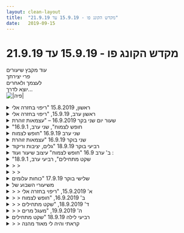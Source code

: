 ```yaml
---
layout: clean-layout
title:  "מקדש הקונג פו - 15.9.19 עד 21.9.19"
date:   2019-09-15
---
```

# מקדש הקונג פו - 15.9.19 עד 21.9.19 
עוד מקבץ שיעורים<br> פרי יצירתך<br> לעצמך ולאחרים<br> יוצא לדרך...<br> <img src="http://www.timg.co.il/tapuzForum/images/Emo230.gif" alt="|פיה|">

<details>
                    <summary>ראשון, 15.8.2019 "ריפוי בחזרה אלי</summary>
                    הגעתי בסביבות 17:00 לנקודת מפגש, שם עשיתי סדרה של עבודות פנימיות עדינות. אחרי כשקרן הגיעה הנחנתי אותנו לדמיין את עצמנו ברמה משופרת בלחימה, ואז שינינו מיקום לגשר עם העצים הגדולים לצדדיו. שם עבדנו על חיזוק להבים, ומשם עברנו לעבודה עדינה על חבטות ותגובות להן. <br> <br> לאחר מכן הנחתי אותנו למקד את תשומת הלב בסביבה החיצונית בדגש על דברים שגורמים לנו להנאה, תוך כדי זה שינינו מיקום לאחת מנקודות הישיבה שליד הגינה השקועה, שם עשינו עבודה פנימית של התבוננות במחשבות ואחרי זה שיחקנו איקס עיגול בדימיון. <br> <br> מכאן עברתי להדרכה שהיתה מיועדת לקרן, אבל רוב הזמן עברתי אותה יחד איתה כחלק מהאסטרטגיה של ההדרכה. התחלנו מלהתבונן על ולחקור את התפיסה שלנו את כיכר הבימה. התמקדנו בנפרד בשלושה מרכיבים שדרכם בנינו את התפיסה הזאת, החוויה האישית, מידע חיצוני שקיבלנו, והחשיבה וההבנה שלנו שגם מעבדים את החוויה והמידע וגם יכולים להשלים את החסר. אחר כך נתנו אחד לשניה שאלות שמאתגרות את התפיסה הזאת (כמו איפה המדרגות הכי קרובות?) אחר כך עברנו את אותו תהליך מול התפיסה שלנו את כל תל אביב (מה הדרך הכי קצרה מכאן לים?), ישראל (מה הקו הישר הכי קצר מאיתנו למחוץ לגבולות הרשמיים של ישראל?) כדור הארץ (אם נחפור בור עד שנצא מהצד השני, לאן נגיע?) ומערכת השמש (איפה השמש תהיה ביחס אלינו בדיוק באמצע הלילה?).<br> <br> אחר כך נתתי לנו קצת זמן של עבודה חופשית באזור (שאני ניצלתי בעיקר בשביל ללכת לשירותים ולהבין איך אני רוצה להמשיך את השיעור, ושנראה שקרן ניצלה בעיקר לעבודה פנימית), ואחריה התמקמנו בתוך הגינה השקועה וביקשתי מקרן לבחור חבטה ידנית שהיא רוצה ללמוד או לשתפר בה (אגרוף ישר) ואז קידמתי אותה בה וביכולת להתגוננן ממנה. לאחר מכן סיימתי לנו את השיעור.
                  </details><details>
                    <summary>ראשון ערב, 15.9.19, "ריפוי בחזרה אלי</summary>
                    מ-19:40, עם בועז, יניב וריב:<br> הקשבה למרחב הספוג אור. שיתופים לפי סבב בדברים מתוך העבודה. הרגשתי שאני לא כל כך מצליח בזה, לעתים גם לא מצאתי מה להגיד בנושא.<br> לראות את ארבעתנו כיצור אורגני אחד. תוך כדי - שיתופים כנ&quot;ל.<br> בהמשך הרחבנו את זה לכל הסביבה הקרובה - העמודים, הריצפה, האנשים שעוברים, הצמחייה... הכל חלק מאותו יצור.<br> &quot;אני מרחב של שקט&quot; - להרגיש זאת, תוך התנסות בלהגיד את המשפט.<br> המשכנו עם זה בעמידה במעגל תוך תנועות מעגליות של האגן. כולל אפשרות לשחק עם התנועה, לשנות, לחקור...<br> התבקשנו לאפשר (כולל בדיאבד) זרימה של ריפוי בכל תרגיל שעושים. (או משהו דומה לזה)<br> התנסינו בתנועה סיבובית איטית של ארבעתנו סביב מרכז המעגל.<br> תרגול פורמות - עבדתי בעיקר על &quot;אגרוף ארוך&quot; הראשונה - וידאתי שזוכר, והתחלתי ללטש.<br> גמישות, תוך שימת לב לדמיונות מגבילים.<br> ביקשנו (יניב, ריב ואני) מבועז שיקדם אותנו בניהול זמן (?), לפי סבב.<br> ביקשנו (אני, בועז וריב) מיניב שיקדם אותנו בהגשמה.<br> עבדנו עם אנשים מסוימים - לדמיין שהם בטוב, שנעים להם והם נעימים לסביבתם, שכלום לא יושב עליהם ומעיק.<br> בדומה לכך עם עצמנו ביומיום. ועם עצמנו באותו רגע.<br> נגענו בשבוע שלנו ברכות, בימים הקרובים, בלילות...<br> סיימנו אולי ב-22:05.<br>
                  </details><details>
                    <summary>שעור יום שני בקר 16.9.2019 – "עצמאות זוהרת</summary>
                    היום בן פתח בפנינו שער חדש ודיבר איתנו על כיצד למנוע מצב בו עצם נוכחות של המנחה החיצוני מפריעה לנו לשדרג את השיעור שלנו. הבנתי על מה הוא מדבר והרגשתי שבהדרגה הגעתי לתובנות חדשות.<br> <br>
                  </details><details>
                    <summary>"חופש לצמוח", שני ערב, 16.9.1</summary>
                    הגעה: 19:20<br> היה נחמד לעשות כל מיני תנועות שחיברו אותי לגוף והרגיעו אותי.<br> <br> הליכה עם מיכל, ריב ואסא, ואז שיר מצטרפת.<br> <br> אני ריב ואסא. תחושה טובה. קצת כאילו הם מטעינים אותי באנרגיה.<br> <br> 21:15 סיום רשמי.<br> <br> היינו בדשא מזרחית להילטון.
                  </details><details>
                    <summary>שני ערב 16.9.19 "חופש לצמוח</summary>
                    שיעור נהדר שהחל עבורי בשעה 18:50 לערך והסתיים בסביבות 22:00<br> השתתפו בו מלבדי גם מיכל, ריבּ, ישי ושיר<br> <br> -התחלה-<br> הגעתי בערך בעשרה לשבע והתמקמתי במקום כיפי בכיכר. התחלתי להתאמן בשמחה ובהנאה. <br> זמן מה לאחר מכן העברתי את עצמי למקום שבו לאחרונה אנו נאספים לשיעורים והמשכתי שם. <br> העמקתי את הגמישות שלי, את יכולת הניתור שלי, את הבעיטות שלי ואת חבטות היד הפתוחה שלי. <br> בנוסף, ישבתי והעמקתי אל תוך אושרי, בכיף גדול. <br> <br> אחת מההנחיות שליוותה אותי עוד מאימון הבוקר היה משהו שניתן לנסח אותו כ-כל תרגיל הוא לנצח. או כל רגע הוא לנצח. או כל שיעור הוא לנצח. זה היה מעולה.<br> <br> תרגיל אחד שעשיתי שמסומן אצלי כרגע יותר מהשאר הוא ניתורים ממצב כריעה (&quot;ישיבה הודית&quot; כזו) למצב כריעה במקומות שונים. הדבר הגביר את יכולות הניתור שלי. ובתגובה לשאלה של ישי אם אני כבר יכול לעלות על מעקה העץ של חצי הסהר בניתור בשני רגליים, ניסיתי והצלחתי. כיף. <br> <br> בשלב מסויים מיכל הגיעה ושוחחנו על כל מיני דברים. שיחה שהייתה לה משמעות כלשהי עבורי שאינני לגמרי מבין, אך חשובה. <br> <br> בנקודה מסויימת מיכל אספה אותנו. <br> <br> <br> -חלק משותף-<br> הלכנו בזוגות אל הדשא שליד קרלטון. מיכל ואני וישי וריבּ. בדרך שיר הצטרפה אלי ואל מיכל. <br> תרגלנו תשומת לב לדברים שעוברים בנו, יכולת הכלה ועבודה איתם ועוד. <br> <br> מעט לאחר שהגענו, אני עברתי לעבוד עם ישי ועם ריבּ. היתה לנו סדרת תרגילים עמוקה ומשמעותית בנושא הגוף הקטן והגוף הגדול. בכל רגע נתון, מה שאני נתון בו הוא חלק ממי שאני. או שאני חלק ממנו. או שאנחנו דבר אחד. ניתן לדמיין שאפשר להרגיש את הגוף הגדול באותה אינטימיות שבה מרגישים את הגוף הקטן. ניתן להגדיר גופים גדולים חלקיים: השלישיה הזו שאנו עובדים בה. גן העצמאות. האנושות. כדור הארץ. החלל. עבודה עם המשפט אני כדור הארץ חווה את זה עכשיו. וניתן לשנות גם את האובייקט. מבט בעננים ולמידה מחוסר הדחיפות המוחלט שיש בתנועתם. <br> <br> בשלב מסויים מיכל הכריזה שמעכשיו כל אחד עובד איך שהוא רוצה עד תום שיעורו. <br> <br> לאחר שהסתיים סבב העבודה הזה - באיזהשהו רגע שיר הצטרפה אלינו - עברתי אני לעבוד שוב עם מיכל. בעיקר בסביבה של שיחה חופשית. למעשה המשכנו את סביבת העבודה שלנו מלפני האיסוף. <br> <br> אושר ועושר<br> תודה!!!
                  </details><details>
                    <summary>שני בוקר 16.9.19 "עצמאות זוהרת</summary>
                    התחלה: בין שש ורבע לשש וחצי<br> מגיע לשיעור ללא הנחיות מקדימות. שיעור עשירי במספר בסדרת השבחת השיעורים שלי. <br> מסמן לעצמי את ההצלחה, הן ביכולת לעקוב אחר התהליך והן ביכולת להיות בקשב לנושאים שהצבתי לעצמי. <br> התמורה בהחלט היתה משתלמת. <br> התחלתי את השיעור בנקודת המפגש בטיפוח הבריאות וההרגשה הטובה שלי בצורה מהנה וחסרת מאמץ.<br> בעת השארת העקבות אני מזהה, שרשמתי התקדמות משמעותית בתחום אמנות הבריאות. בשלב הקודם זו היתה אמנות הכלולה בחמרי הלימוד אך לא הרגשתי מחובר אליה. <br> במצב הנוכחי שלי, אני מבין את הקשר ההדוק שלה למגוון הנושאים. מצליח לזהות מקטעים בו אמנות הבריאות מנהלת חלקים מהשיעורים שלי. <br> אני מקבל טיפים ופיסות רמזים מכל עבר בצורה כמעט חסרת מאמץ. עליתי על השביל. יש בו עוד דרך ארוכה. יופי.<br> בן מגיע במפתיע ומשנה את המיקום שלי ושל אינגריד לנקודת המפגש. <br> יש בי איזה פיזור דעת, מתמקד בקשב לעבודה שלי ומנסה לשמור על קשב לפרטנרית שלי לשיעור.<br> בהמשך, הצטרפות של בן אלינו בגינה. לאחר התבוננות קצרה שיחה משותפת בנושא נוכחות הסייען בשיעור שלנו. <br> האם הנוכחות של הסייען פוגעת ברמת העבודה שלי ברבדים מסוימים? אם כן, האם תפקידו צריך להתמצות באספקה של חומרי הזנה לתהליך הצמיחה וצמצום הנוכחות שלו מעבר לזה?<br> אינגריד מעלה את הנושא של המתנה, אני יכול לחשוב גם על תחושה שאני נבחן או מוערך באופן כלשהו שיוצרת פגיעה בעבודה שלי. עם זאת, זו תגובה שלי למה שקורה כשהתואר ״מורה״ (או כל סמכות אחרת) מגיע. <br> הדמיה של רונה, הדמות הכי מתקדמת ובן כתלמיד ותיק יותר בבית הספר שלנו. <br> מדמיין את השלב שבו הנוכחות הזו לא מעלה או מורידה את רמת העבודה שלי. העובדה שיש לי מספיק שעות של תרגולים עצמאיים, מספקים, מקדמים ומהנים ללא תלות בסייען חיצוני יכולה לתמוך ולסייע לי בזיהוי הנקודה הזו. <br> משחק התגיות המועילות - לבדוק את האפשרות של תיוג דברים. תיוג שמעצים אותי ואותם. <br> להשתעשע בהדבקת תגיות מועילות על דברים (דוגמה - העולם שבחוץ: מגרש משחקים מהנה, הגינה שמסביבי: חלקת גן העדן שארגנתי לעצמי הבוקר)<br> קרב סימונים עדין עם אינגריד, תרגול של ריכוז מהראש. <br> תרגול של הגוף מוביל אני מוּבַל, הופתעתי לגלות רמה חדשה שהסתתרה לה שם. <br> חסרה שם עוד טיפונת עדינות אבל היה שם משהו מאד נחוש ומהיר. <br> המרפק כמסמן גבולות - עבודה עם הנוכחות הזו. <br> חמש החיות: עדין, נשימה, גובה אחיד, עליה וירידה, <br> קידה, סיום שיעור (קצת אחרי תשע)<br>
                  </details><details>
                    <summary>רביעי בוקר 18.9.19 "גלים, יציבות וריקוד</summary>
                    מגיע מאוחר. תרצה ואני. <br> אין הנחיות מיוחדות למעט הימנעות מגינת דובנוב בחצי השעה הקרובה. <br> עייפות וכבדות של מעט שעות שינה. <br> נושאים שעברו במהלך השיעור:<br> תחושת התרוקנות לאחר עבודה אינטנסיבית. תרגול של קבלה מיטיבה שהיה מעורר.<br> התעמקות בתוך האנרגיה שעוברת דרכי, שמגיעה אליי, שמגיעה לאחרים<br> הפרשי תפיסות בין עבודה לבין השגת תוצאות.<br> נתינה, קבלה, הבוקר חוויתי כמה הם קרובות אחת לשניה. <br> היכולת לווסת את הקבלה ואת הנתינה בכל רגע, מתי אני מעניק אנרגיה, מודעות לקבלה של אנרגיה, היכולת להשפיע. <br> סיום השיעור 08:30 לטובת המשך עבודה במהלך היום. <br> מיקומים: ספסלים שונים לאורך המסלול, גינה בשאול המלך, בית קפה בככר רבין. <br>
                  </details><details>
                    <summary>ב' ערב 16.9 "חופש לצמוח" עיצוב שיעור ועוד :</summary>
                    הכותרת המלאה: שיעור שלי ואז התקדמות בעיצוב שיעור, תקשורת, אנרגיה ומתן מרחב עבורה, הנחיות אחד לשני ועבודה חופשית בדשא.<br> <br> עבדתי לפי ההנחיות שקיבלתי מראש <img src="http://www.timg.co.il/tapuzForum/images/Emo23.gif" alt="|לב|"><br> <br> מה שהיה מעניין זה שבצהרים הרגשתי לא משהו וכאבה לי העין וקצת הראש.<br> ואז קרו כל מיני דברים וכל התחושה והמצב שלי התהפך להרגשה נפלאה, עילאית, סופר, עונג, עוצמה, חוזק, כיף, קלילת, אנרגיה.<br> <br> הגעתי לשיעור בזמן, 19:35. הרגשתי מלכה. תחושה טובה.<br> הרגשתי גם יפה ואנרגטית.<br> <br> התמתחתי על המעקה. ממש נהניתי.<br> הגיעו שני צלמים לשם, גבר ואישה, וזה הפריע לי להרפות והייתי מתוחה.<br> עדיין סוחבת את הזיכרון שצלם צילם אותנו בשיעור מדיטציה בשישי האחרון בסנטר.<br> אמרתי לו לא לצלם והוא הוריד את המצלמה המקצועית והלך, אבל הוא הספיק לצלם לפני שאמרתי לו לא.<br> <br> הלכתי משם חזרה להיכן שהאחרים היו :)<br> הייתה לי שיחה טובה עם אסא על האנרגיה המתוקה שבאתי איתה.<br> <br> התחלקנו לזוגות. שיר הצטרפה אלינו בדרך. הנחיות בפינג פונג.<br> הייתי עם אסא, אחר כך שיר הצטרפה אלינו.<br> ריב וישי עבדו ביחד.<br> <br> היה לי נעים ללכת בהילטון ולעבור את ההנחיות ממני ומאחרים.<br> הגענו לדשא של הילטון בצד המזרחי. היה נעים שם.<br> <br> ואז נשארתי עם שיר, ןאסא ריב וישי עבדו ביחד.<br> עבודה חופשית.<br> אהבתי איך אמרתי יצירת איגלו או אולם או הרפתקאה וכולי.<br> מרחב לשיתופים לפני שעוברים לעבודה החופשית.<br> <br> בשלב מסוים נשארתי עם עצמי וכולם התמסרו להנחיה מריב וצחקתי עליהם שזה כמו החלילן מהמלין, כי הם נראו ממש מרותקים ומתמסרים וזה היה נעים באמת לראות את ארבעתם ככה. מאוחדים בדשא ומתמסרים.<br> <br> היו לי דברים שרציתי לעבוד עליהם במחברת.<br> הצלחתי לעבוד קצת עם המטרות ובאמת עלה נושא שקשור אליהן.<br> התבוננתי על מה שעלה<br> נעזרתי באבא אחר כך עם מה שעלה.<br> היתה בי המון אנרגיה שכבר היה לי קשה להכיל אותה ובעזרת השיחה הצלחתי להירגע.<br> <br> ואז נשארנו בסוף רק אני, ריב ושיר והרגשתי שעכשיו אני ממש מצלילה להתרכז. היה שקט באוויר.<br> <br> היה לי שיעור נהדר, תודה <img src="http://www.timg.co.il/tapuzForum/images/Emo39.gif" alt="|פרח|">
                  </details><details>
                    <summary>"שקט מתחילים", רביעי ערב, 18.9.1</summary>
                    כיף במתקנים, נהנה ממאמץ, ואז שימת לב לרעש, לבלאגן, ותנועה מיטיבה. זה בעיקר מה שקרה מ16:40 עד שבן אסף אותי להמשך.<br> <br> טיול ותוך כדי שימת לב לרעש בליווי אמירה של משהו. &quot;היי&quot;, ו&quot;זה לא אני&quot;.<br> <br> אחר כך מנסים להצביע אחד לשני על יופי. ואז שיחה לגבי זה. מהשיחה זכור לי שזה בעצם יותר להפתח ליופי שאני שם לב אליו כבר.<br> <br> אחר כך רואים שהרעש גם היה פה בעבר.<br> <br> טיול רגלי.<br> <br> בעיניים עצומות שם לב לרעש ולשאר הדברים - היה מעניין.<br> <br> סיום רשמי והתחלה של משהו. סביב לפני שבע.<br> <br> קצת כיוף במתקנים.<br> <br> (אם יבוא לי אפרט עוד על דברים שהיו).
                  </details><details>
                    <summary>> > </summary>
                    בן שואל משהו כמו &quot;האם הרעש הזה היה פה גם פעם?&quot;<br> <br> ואנחנו עונים.<br> <br> שמים לב לכך שהוא היה פה, עונים כן.<br> ואז במקום &quot;כן&quot;, עונים &quot;היסטוריה שקרית&quot;.<br> <br> מדובר על רעש שאני מזוהה איתו כעצמי. ושכך היה גם פעם.
                  </details><details>
                    <summary>> > </summary>
                    היו רגעים במהלך הזמן של העיניים העצומות בסוף, שחשתי יותר משוחרר מהרעש ועם יותר תשומת לב. רגעים מעטים וקצרים.
                  </details><details>
                    <summary>שלישי בוקר 17.9.19 "כוחות עלומים</summary>
                    אז מה היה שם?<br> זמני השיעור שלי היו בין 7:30 ו-10:30 לערך<br> והיה בשיעור מלבדי גם ליעוז<br> <br> נתקלתי בשיעור הזה בבעיה קטנה. הבריאה שלי אותו הייתה לא גמישה. צרה מידי. התייחסה רק לאפשרות שאותה קיבלתי בהנחיות במייל. כתוצאה מכך, כשאפשרות זו השתנתה, מצאתי את עצמי קצת אובד דרך בפנים. עקרונית לא הייתה אמורה להיות בעיה. יש לי על מה לעבוד. וכל מה שיצרתי מראש יכול היה לעבור שינוי קטן ולהתאים לי ככה. אבל בכל זאת, אולי בגלל איזה טשטוש כלשהו. אולי בגלל משהו אחר. מצאתי את עצמי קצת מתקשה. <br> <br> מכל מקום המשכתי לעבוד על אמנות התנועה שלי שבימים אלה מקבלת ממני הרבה תשומת לב. ותחושת המצוקה שימשה לי הזדמנות לעבודה על אמן האושר ואמן הלמידה. ניצלתי אותה במידה שהייתה לי אפשרית באותו רגע. <br> <br> ברגע מסויים ליעוז הגיע ועבדנו יחד. <br> עסקנו בין היתר באפקט ההוא של יותר זמן בתוך פרק זמן נתון, ויותר איכות גם. בין היתר באמצעות רפרנס לתרגיל האבן שחזרתי להתאמן עליו לאחרונה (במקור תרגיל כדור הנייר המעוך. זורקים ותופסים. מנסים שזה יחווה כאילו בהילוך איטי). בין היתר באמצעות רפרנס למושג קארמה יוגה שבו נתקלתי לאחרונה ותרגלתי מידי פעם תחת כותרות משתנות (למשל - העשייה הזו היא לנצח).<br> <br> כאמור, השיעור הסתיים בסביבות 10:30. אולי מעט לפני. <br> <br> תודה!!!
                  </details><details>
                    <summary>משיעורי השבוע של</summary>
                    אז כן, נראה שהרגלי הצפייה בטלוויזיה של מדריכי האהוב ממשיכים לעצב את השיעורים שלי. ירד לו כנראה מתחרויות זמר, או אולי פשוט אין כרגע - עכשיו הוא בקטע של קיפוץ על מתקנים. מאוס? נו, לא נורא, מתרגלים - ומותר לי גם להעריך את מזלי היחסי, הרי בבריטניה כבר יש תוכנית שהמשתתפים סוקרים בה אלו את אלו בעירום מלא בסיוע מצלמות וקהל מריע כדי לבחור בחברת איזו ערימת איברי מין יבלו את המשך חייהם, המתקנים הם כנראה הרע במיעוטו. עברנו את כוכב נולד - נעבור גם את זה.
                  </details><details>
                    <summary>> > א' 15.9.2019, "ריפוי בחזרה אלי</summary>
                    על הרמפה בכניסה לגן יעקב, עם בועז, יניב ובעז.<br> מסביבות שש וחצי עד כעשר ועשרה.<br> <br> בתחילת השיעור שוחחתי בטלפון עם אחת המדריכות שלי מבית הספר למודעות, שהתקשרה אלי. הבהרתי לה שאני בשיעור, אבל כעבור רגע הסתבר לי שהשיחה הזאת לגיטימית ונחוצה בשיעור שלי (והיותי בשיעור גם נותנת לה קונטקסט רחב ומשפרת אותה), איפשרתי לה להימשך וזה אכן היה קשור ומועיל מאוד.<br> כשזה הסתיים העברתי את עצמי על הרמפה יותר קרוב לנקודת המפגש, לחברת בועז. יותר מאוחר יניב הגיע, ואז בעז.<br> <br> קיבלתי שלושה רבדי תרגול מקבילים:<br> <b>תרגילים משתנים</b>, ביניהם בין השאר -<br> &nbsp;&nbsp; <img src="http://www.timg.co.il/tapuzForum/images/Emo41.gif" alt="|*|"> המרחב הספוג אור סביבי כמן הרחבה שלי<br> &nbsp;&nbsp; <img src="http://www.timg.co.il/tapuzForum/images/Emo41.gif" alt="|*|"> ארבעתנו יצור אחד; אנחנו והסביבה אחד<br> &nbsp;&nbsp; <img src="http://www.timg.co.il/tapuzForum/images/Emo41.gif" alt="|*|"> הגוף שלי מרחב של שקט; אני מרחב של שקט<br> + <b>סבב שיתופים מתמשך</b><br> היתה עבורי איכות יוצאת דופן בשיתופים האלה, נדמה לי שבעיקר כי הבחנתי באופן רציף בעבודה עצמה ובחלק המשני של השיתופים בתוכה.<br> + ומשלב מסויים (כשהסתבר לי שגם אחרים מודעים, גם בלי שזה נאמר, לריפוי שהשיעור הזה מציע), <b>הנחיה קבועה לאפשר לכוח הריפוי להגיע לכל מקום</b>, בערך.<br> <br> כשמישהו מופעל על ידי התנגדות להסתובבות משותפת במעגל ומרגיש שהתנועה הזאת מתקיפה אותו איכשהו, אפשר לעזור לו בהצבעה על כך שאם יחדל להסתובב, תחדל הסתובבות כל המעגל.<br> <br> כשעברנו לאופני תרגול אחרים הועברנו אליהם לתחושתי על ידי כוח שגדל בתוך השיעור ופרץ ממנו, כאילו מה שהיה עד כה ליבת השיעור חייב להשתנות ולפנות את הדרך, להישאר אולי ככוח עזר, דבר נוסף.<br> בין הדברים שעברנו אליהם היו תרגולים תנועתיים, והפעלתנו בשאלות ותשובות: שלושת הלא-בועזים קיבלו להפעיל את בועז כמן oracle כדי שיעזור להם בניהול היומיום, ואז שלושת הלא-יניבים קיבלו להפעיל את ה-oracle יניב.<br>
                  </details><details>
                    <summary>> > ב' 16.9.2019, "חופש לצמוח</summary>
                    משבע עשרים ומשהו עד כעשר וחצי,<br> עם שיר, ישי, אסא ומיכל.<br> <br> בתחילת השיעור: בילוי מתגמל עם תרגיל שכיניתי <b>הרגליים כמה שיותר זמן באוויר</b>, עם שני מצבי &quot;באוויר&quot; עיקריים: עמידת ידיים (רוב הזמן בהישענות על קיר) ו&quot;ריחוף&quot; מכרית כף רגל אחת לשניה.<br> <br> מיכל אספה אותנו מנקודת המפגש, וקיבלנו לפנגפנג עם מישהו או מישהם בדרך למדשאה ממזרח למלון הילטון. <br> <br> בדרך:<br> התקדמתי לשם עם ישי ועשינו שורת עבודות טובות, ביניהן <br> + <b>איפה תשומת הלב</b>: בסבב, מסבים את תשומת לב שנינו לאן שרוצים<br> + <b>נקישה וחישה</b>: חלק ממעקה הגשר בין כיכר אתרים לגן העצמאות הוא צינור מתכת. אחד נוקש עליו, השני בודק עד לאן הוא יכול לחוש ברטט. הסתבר שעד רחוק להפליא, בדקנו את זה למרחק כששים אחוז מאורך הגשר נדמה לי והרטט ככל הנראה מגיע לכל ארכו בקלות וחזק (ההתנסות הזאת הגבירה את הרגישות שלי לכל מני דברים במהלך השיעור והרבה אחר כך, בין השאר להשפעות ההדדיות בין שני אנשים).<br> <br> שם:<br> ישי ואני המשכנו בהנחייתנו בסבב, ואז אסא הצטרף אלינו. מתישהו ההנחייה החיצונית השתנתה למשהו כמו יצירת מרחב של כל אחד לעצמו כרצונו בסביבה הזאת, עם או בלי שיתוף פעולה עם אחרים, עד תום השיעור שלו.<br> סבב ההנחייה נמשך גם בציוותים נוספים: הייתי גם עם ישי אסא ושיר, עם אסא ושיר, ואז עם שיר עד תום השיעור. מיכל היתה לידנו, ובסוף השתנענו משם ביחד.<br> <br> כמה מהעבודות:<br> + מאפשר לעצמי להיות היצור האחר/החדש שאני בכל הרכב, סביבה ונסיבות. <br> + נהנה מהאמא הדשנה שאני על גביה, בתוכה, בין גופי האדמה והשמיים שלה ששניהם היא, מהריח של האדמה והדשא, שם לב לאור שהמרחב סביבי ספוג בו, חש בו ובאמצעותו בכל מני דברים, בהכל שבתוכי..<br> + מקשיב לשקט שכל הדברים מייצרים באי-העשייה שלהם, חש בכל עצם ושן ומחשבה מפיקים שקט..<br> + המשפט <b>אני המרחב של השקט</b><br> שמתי לב בעיקר לשני מובנים שלו: אני כמרחב שהשקט נמצא בתוכו, ואני כשקט שהכל בתוכו.<br> + המשפט <b>אני בַמרחב של השקט</b><br> שמתי לב לאפשרות להשתמש בו מתי שאני רוצה, למשל בעת חירום כלשהי, אולי כמו שילד או מישהו מוגבל או מאויים עובר למקום השקט שלו כשהוא צריך, או כמו גיבור-על שזה הכוח שלו.<br> + <b>נקודת מבט שלא מבדילה בין הדברים</b><br> הכל מן גוש אחד, והתופעות השונות הן התבטאויות שלו, זיזים/בליטות/צמחים שלו..<br> + <b>מוצא תופעה גדולה שאני חלק ממנה</b>, ארוכת טווח או נצחית כמו כדור הארץ, השקט, האנושות, קונג פו.. וחווה את עצמי כתופעה הזאת. <br> + קולט את <b>היעדר תחושת הדחיפוּת</b> של עננים ותופעות אחרות, ואז גם את היותי אחת התופעות האלה, שאין חשיבות למה שתעשה או לא תעשה, למטרותיה או להיעדרן. מבחין בתחושת הדחיפות שלי, במטרותי ובחשיבות שאני מקנה להן. חש גם בהן כבמן עננים. מבחין בזה שלתחושת הדחיפות שלי שום דבר לא דחוף, ולמטרות שלי אין שום מטרה (מלבד להיות, אולי).<br> מניח לעצמי לקבל השראה מכל מה סביבי שפשוט בעולם, שהוא פשוט העולם.<br> + <b>מבחין בהתרחשות המחשבות, הרגשות, התחושות ותופעות אחרות מעצמן</b>, כל אחת ומאפייניה, כל אחת ועוצמתה, בלי כל צורך בי. אולי עם שימוש בדימוי מסייע כלשהו – למשל שלי נח בתחנת רכבת בעוד שהרכבות יוצאות וחוזרות, או שלי כים מלא זרמים.<br> <br> <b>סדנת משקולות</b><br> לקראת תום השיעור שיר ואני שכבנו על הגב והרמנו את הזרועות לאט לאט בתרגול סדנת המשקולות הטבעיות של הגוף שאני אוהב ותמיד מרגיש נכון לי.<br> הפעם מצאנו לתרגול הזה גם מקבילת רגליים: שוכבים על הבטן ומכופפים לאט לאט את הרגל. כלומר מרימים את השוק, הירך נשארת צמודה לרצפה.<br> <br> <b>הרפייה</b><br> למדתי עוד קצת עם שיר סוג מאמץ שנדרש להרפייה, להתרווחות - כמעט לגמרי פנימי, שאולי נדרש זמן לגלות יותר ויותר ממנו.
                  </details><details>
                    <summary>> > ד' 18.9.2019, "שקט מתחילים</summary>
                    עם ישי, סשה ואסא, משש ומשהו עד כשתים עשרה.<br> <br> הגעתי בערך בשש ורבע, והקפתי את הגן בחיפוש כל מני דרכי הגעה אליו.<br> <br> עמדתי בחלק המרכזי-דרומי של הגן (שכבר מתחיל לטפס לכיוון המוזיאון) והשקפתי ממנו על המעין-עמק שהחלק המזרחי של הגן יוצר כשמסתכלים בו משם. ראיתי את הגן כקטן (כמו שקורה לי לפעמים כשאני מסתכל בבן אדם אחר) ומלא שקט ויופי, תרגיל נהדר שחזרתי עליו יותר מאוחר עם סשה ועוד יותר מאוחר עם אסא.<br> <br> בקצרצרה לעת עתה:<br> <br> <img src="http://www.timg.co.il/tapuzForum/images/Emo70.gif" alt="|!|"> סשה ואני למדנו ביחד כשעה. העניין העיקרי: <b>שקט</b><br> אחד התרגולים המגניבים, שהופיע גם בתחילת השיעור שלי ובחלק האחרון שלו עם אסא (בדגשים שונים), היה התקדמות רק לאורך שרשי-עצים שבולטים אל פני האדמה, או אם אין כאלה מעבר חסכוני ככל האפשר לשורש הגלוי הבא, למשל בגלגול או קפיצה.<br> <br> <img src="http://www.timg.co.il/tapuzForum/images/Emo70.gif" alt="|!|"> בן ואני שוחחנו. הנושא: <b>ערות</b><br> בין הדברים שעלו: <br> + שלב הכנה זריז: מציאת כל מני שמות לנושא הזה והבחנה בעוזרים יותר ופחות<br> + ללמוד להתעורר, לעומת שלבים מקדימים<br> + אישיות ומהות<br> <br> <img src="http://www.timg.co.il/tapuzForum/images/Emo70.gif" alt="|!|"> אסא הנחה את שנינו ב<b>עבודות תנועתיות</b>.<br> הייתי חסר סבלנות, כנראה היה עדיף לו הקדשתי כמה דקות להתאמת עצמי לשיעור ארוך מכרגיל.<br> כשעשיתי תרגילים שחוזרים על עצמם כמו גלגלון אחד אחרי השני או גלגול אחד אחרי השני ראיתי שהשני יכול להיות מועצם ויכול להיות מוחלש, למשל גלגלון שני בומבילה או גלגלון שני דרדל&#39;ה.<br> סימנתי לעצמי כמה תרגילים ששווה לחזור אליהם, למשל תכנון מסלול תנועה בין שתי נקודות בשטח, ומציאת מעבר חלק ככל האפשר בין שתי תנוחות.<br> <br> <img src="http://www.timg.co.il/tapuzForum/images/Emo70.gif" alt="|!|"> הנחיתי את אסא ואת עצמי, הנושא העיקרי: <b>שקט</b>. <br> פתחנו בלספר מה שלומנו, והסתבר שהרגעון הפעוט הזה היה חשוב מאוד.<br> בכל מקרה בשלב זה כבר הייתי סבלני שוב.<br> <br> <img src="http://www.timg.co.il/tapuzForum/images/Emo70.gif" alt="|!|"> ואז המשכנו עוד קצת בלי שאחד מאיתנו ינחה את שנינו.
                  </details><details>
                    <summary>> > ה' 19.9.2019, "מעגל מרים</summary>
                    יניב ואני ניסינו להתקדם קצת בהגשמה ואושר. זה הסתיים בשלב תחילי מדי, בלי התקדמות אמיתית, כשנאספנו, ולא חזרנו לזה אחר כך.<br> דרך ההתקדמות שרק פתחנו בה: שימוש במודל הקובייה של ששת האמנים כדי לזהות שהתחומים נפגשים, מזינים אלה את אלה, יכולים לאפשר הרבה שערים..<br> <br> בן הוביל את ארבעתנו לצפון מזרח כיכר התרבות והצטרף אלינו לתרגול: מעגל שאלות ותשובות. כל פעם אחד מאיתנו שאל מה שרצה, וארבעתנו השבנו.<br> זה התחיל כסקיצה של שיעור ונהיה שיעור עמוק, טוב.<br> <br> כשסיימנו יניב, אסא ואני המשכנו לשוחח קצת ופנינו להמשכי שיעור נפרדים, לפי סיכום מראש - לפחות עד שכל אחד מגיע הביתה. השיעור שלי אכן התפייד מאליו פחות או יותר כשהגעתי הביתה.<br>
                  </details><details>
                    <summary>רביעי לילה 18.9.19 "שקט מתחילים</summary>
                    זמני השיעור - 20:30 עד סביבות 00:00<br> ריבּ ואני<br> <br> המשך בניית 6 האמנים. <br> פיתוח עולמות שונים - <br> העולם של הנווט<br> העולם של המצליחן<br> העולם של היוצר וכו&#39;<br> <br> וישט 6 האמנים. 5 דקות לכל אמן. פעמיים.<br> <br> פיתוח גלגולים לגובה ולמרחק. <br> <br> כשעה של עבודה משותפת עם ריבּ בהנחייתי. פיתוח אמני תנועה מתקדמים יותר. תחושה עמומה של משהו שלא לגמרי יודע איך להתקדם. לאט לאט נפתח לו משהו. <br> <br> לאחר מכן, כשעתיים של עבודה משותפת עם ריבּ בהנחייתו. הליכה על שורשים. שיחה נעימה חופשית. השקט שמייצרים כל הדברים / שנובע דרך הדברים. <br> <br> במהלך החלק השני של השיעור היו תחושות מתוחות קצת באוויר. גם אני וגם ריבּ עבדנו על זה פנימית, ולאחר מכן גם תקשרנו בנוגע לזה. זה התפוגג בהצלחה ובנעימות. <br> <br> תודה!!!<br>
                  </details><details>
                    <summary>> > קראתי והיה לי מאוד מהנה</summary>
                    
                  </details><details>
                    <summary>חמישי 19.9.19 "מעגל מרים</summary>
                    זמני השיעור שלי 17:25 בערך עד סביבות 20:30<br> ריבּ, יניב, אסא, בן מנחה. <br> <br> הגעתי מוקדם במצב יחסית מחובר. איזו עבודה יצירתית שעשיתי שמה אותי במצב רוח מיוחד, פתוח ועמוק יחסית. עוד לפני שהגעתי ראיתי את עצמי מתמקם באיזה מקום יחסית נסתר ומתחיל כך את השיעור. לא מתוך רצון להתחבא ממישהו או לארוב. מתוך משהו אחר לגמרי שקשור לעבודה ההיא שעשיתי לפני.<br> <br> התמקמתי באיזה מקום ושהיתי בו. מרגיש איך הוא משפיע עלי מאוד לטובה. ואיך הוא מסתיר אותי מעיני כל כמעט, למרות שהוא לא היה כזה נסתר. קצת צמחיה שלא ממש מסתירה. יותר מין פינה כזו שפשוט לא נוטים להסתכל אליה. זה היה די מגניב. כל אחד שהתקרב, ציפיתי שיבחין בי, אבל כמעט אף אחד לא הסתכל. <br> <br> המשכתי לשבת שם עד בערך רבע לחמש, נדמה לי. מרגיש מועצם ומועמק. <br> לאחר מכן עברתי למקום שבו היו יניב וריבּ והמשכתי לעבוד שם עד שבן אסף אותנו. <br> <br> לאחר קטע קצר על החשיבות של שיעור שמתחיל לפני ומסתיים אחרי החלק המונחה<br> התמקמנו, ישבנו במעגל והעלינו שאלות וענינו עליהן. כתבתי לי את התשובות שהשיבו לי על השאלה שלי. <br> <br> לאחר מכן נשארנו שלושתנו בשיעור. עשינו יחד עוד כמה תרגילים קצרים וסיכמנו שהשיעור שלנו הערב ימשיך לפחות עד לפני שאנחנו נכנסים הביתה. גם סיכמנו על דבר שכל אחד מאיתנו יעשה בהמשך השיעור שלנו. שלי היה - לפני שאני מגיע הביתה, להיכנס לאיזו פינה שקטה ולהאסף שם לקראת הכניסה. <br> <br> תודה!!
                  </details><details>
                    <summary>שבת 21.9.19 "טיפוס קליל</summary>
                    זמני השיעור שלי 14:55 עד סביבות 19:30<br> השתתפו בחלק הראשון מלבדי: הדר<br> השתתפו בחלק השני מלבדי: תרצה, מאיה וריבּ <br> <br> חלק ראשון<br> <br> א&#39;<br> הגעתי לאזור השיעור ובחרתי לי מקום נעים להתחיל לעבוד בו. ביצעתי את המשימות שקיבלתי במייל. בזמן ההרפייה היה שוב מאתגר קצת עם הזבובים. אבל רק קצת. לאחר זמן מה שיניתי מיקום ועברתי לעבוד על הגלגולים שלי ועל הקיקאפ. לזה הוספתי גם טיפוס על עמודים שהיה היום קל וטבעי מאוד, ועוד ניסיונות לעבוד על כל מיני מתקנים. גיליתי שחלק מהיכולות שפעם היו לי התדרדרו, אחרות התקדמו כמובן. <br> <br> ב&#39;<br> עברתי מיקום ליד בן והדר והצעתי להדר להתאגרף. היא הסכימה והתחלנו סשן של כעשרים דקות או חצי שעה לדעתי. היה נעים מאוד. הזעתי יותר מכפי שציפיתי. מוזר. שוב שמתי לב לכך שניתן להתקדם מאוד בעבודה כזו גם כשיש פער יכולות משמעותי. <br> <br> ג&#39;<br> ישבנו שלושתנו ועשינו סבב של עבודות פנימיות. לא רציתי להצטרך להפסיק את עבודתי כדי לעשות את המשימות לקראת החלק השני של השיעור, אז שילבתי אותן בעבודה ועשיתי אותן תוך כדי. ביעילות ועומק מפתיעים. האבחון שלי של מאסות כאב שונות היווה גם שער אל העבודה המשותפת הראשונה שעשיתי בחלק השני של השיעור. <br> <br> חלק שני<br> א&#39;<br> בשלב זה עברתי לשבת עם תירצה ועם ריב על ספסל. הדבר העיקרי שזכור לי מחלק זה היה שיחה משמעותית על הפחד שדברים שאני יוצר ומפרסם יקבלו ביקורת, או אפילו יחס של &quot;אוקיי, זה בסדר&quot;. <br> <br> ב&#39;<br> ישבנו במעגל שוב עם בן ותרגלנו יחד להתבונן אלה באלה ולהתבונן באהדה בפעילות הטבע בתוכנו המגיבה לזה. לאחר מכן קיבלנו להמשיך להתבונן בטבע שסביבנו, בטבע המתגלם בארבעת האחרים ובטבע המתגלם באורגניזם שדרכו אנו קולטים כל זאת. <br> <br> ג&#39;<br> בסבב קראנו הנחיות שקיבלנו במייל ולאחריהן המצאנו קריאות אפשריות מוטעות לטקסטים האלה. זה היה מצחיק ומלמד מאוד. <br> <br> תודה!!
                  </details><details>
                    <summary>שעור יום ד' 18.9.19 – "גלים, יציבות וריקוד</summary>
                    הגעתי הפעם בשעה 6:30 בערך, לא ראיתי שם איש מבין התלמידים. בן הגיע ושלח אותי להמשיך את שיעורי בגן דובנוב. כעבור 10 ד&#39; רמי הצטרף.<br> הרגשתי אפופה במיוחד ומעורפלת; הצלחתי בהדרגה לשדרג את מצבי ליותר צלילות ובהירות.<br> בשיעור הקודם סיימתי פרק של 10 שעורים בהם עבדתי על:<br> •&nbsp;&nbsp;&nbsp;&nbsp;להתחבר למקור האור, האנרגיה והחוכמה שלי.<br> •&nbsp;&nbsp;&nbsp;&nbsp;לפעול מתוך מערכת ההפעלה של ה&quot;יש&quot; באמצעות חזרה על מלים: &quot;מעולה&quot;, &quot;יש לי&quot; ו&quot;הכל בסדר עכשיו&quot;.<br> •&nbsp;&nbsp;&nbsp;&nbsp;להתחבר להצלחות היומיומיות שלי, לחוות ולהעריך אותן.<br> •&nbsp;&nbsp;&nbsp;&nbsp;לשדרג את תנועות הקונג פו שלי, ביחוד של פורם שבעת החיות.<br> החלטתי לפתוח בסדרה חדשה עם נושאים חדשים.<br> הנשואים שעלו הבקר היו:<br> -&nbsp;&nbsp;&nbsp;&nbsp;יציבות<br> -&nbsp;&nbsp;&nbsp;&nbsp;קלילות והנאה וחיוביות (כלומר הימנעות משלילות, ביקורתיות)<br> -&nbsp;&nbsp;&nbsp;&nbsp;נוכחות<br> במהלך השיעור בן הדגים לי סט של 3 תנועות בפורם חמשת החיות שהוא מבקש לתקן. היו לי כמה תובנות בעקבות כך:<br> -&nbsp;&nbsp;&nbsp;&nbsp;ששלוש התנועות שהוא הדגים לי היו מחולקות ביחידות אחרות והפכו להרגל כ&quot;כ מושרש שהתקשיתי לשחזר את הרצף המדוייק של בן<br> -&nbsp;&nbsp;&nbsp;&nbsp;שכהצלחתי לראות את השוני – כלומר לראות גם את מה שאני עושה וגם את מה שבן עושה – עלתה בי תחושת מבוכה מאוד גדולה, עם שפה תיוגים שליליים ומחלישים. ראיתי כיצד הם מורידים אותי ממסלול הלמידה שלי.<br> -&nbsp;&nbsp;&nbsp;&nbsp;ראיתי כיצד הגוש הבלתי מזוהה של תנועות שאני מבצעת באוטומטיות – שמרגיעה לי את הפחד שלא לזכור נכון או לא לזכור בכלל – בעצם מנתק אותי ועוצר אותי מלראות ולהיות נוכחת.<br> בהמשך עבדתי עם רמי על סימון ידיים (היה כיף ומפתיע) ועוד מספר תרגולים יחד, בעיטות, חזרה על סט תנועות של הפרטנר.<br> לסיום ניהלנו שיחה חופשית. רמי שאל אותי איך אני חווה את העניין של התארגנות כדי להגיע מוקדם לשיעור. היה מעניין. אני סיפרתי על הקושי שלי לחזור על תנועות של מישהו אחר ועל התובנה שלי שהמבוכה שלי מסיטה אותי מהלמידה.<br> סיימנו את השיעור הרשמי בשעה 8:30 בערך, נפרדנו בשעה 8:48.<br> בדיעבד למדתי מרמי שיואב ותרצה ניהלו את השיעור שלהם במקום אחר.
                  </details><a href="javascript:history.back()">בית</a>